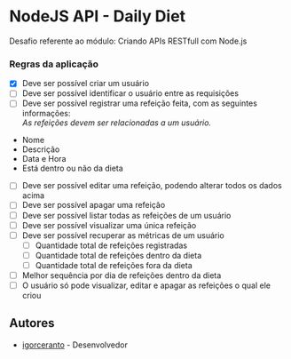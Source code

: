 
# NodeJS API - Daily Diet

Desafio referente ao módulo: Criando APIs RESTfull com Node.js

### Regras da aplicação

- [x]  Deve ser possível criar um usuário
- [ ]  Deve ser possível identificar o usuário entre as requisições
- [ ]  Deve ser possível registrar uma refeição feita, com as seguintes informações:  
       *As refeições devem ser relacionadas a um usuário.*
    
- Nome
- Descrição
- Data e Hora
- Está dentro ou não da dieta

 - [ ]  Deve ser possível editar uma refeição, podendo alterar todos os dados acima
 - [ ]  Deve ser possível apagar uma refeição
 - [ ]  Deve ser possível listar todas as refeições de um usuário
 - [ ]  Deve ser possível visualizar uma única refeição
 - [ ]  Deve ser possível recuperar as métricas de um usuário
    - [ ]  Quantidade total de refeições registradas
    - [ ]  Quantidade total de refeições dentro da dieta
    - [ ]  Quantidade total de refeições fora da dieta
 - [ ]  Melhor sequência por dia de refeições dentro da dieta
 - [ ]  O usuário só pode visualizar, editar e apagar as refeições o qual ele criou
## Autores

- [igorceranto](https://www.github.com/igorceranto) - Desenvolvedor
